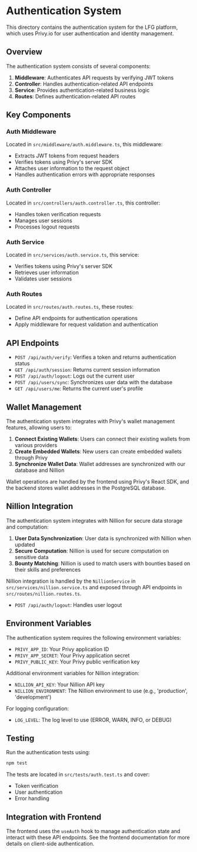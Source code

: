 # Authentication System

This directory contains the authentication system for the LFG platform, which uses Privy.io for user authentication and identity management.

## Overview

The authentication system consists of several components:

1. **Middleware**: Authenticates API requests by verifying JWT tokens
2. **Controller**: Handles authentication-related API endpoints
3. **Service**: Provides authentication-related business logic
4. **Routes**: Defines authentication-related API routes

## Key Components

### Auth Middleware

Located in `src/middleware/auth.middleware.ts`, this middleware:

- Extracts JWT tokens from request headers
- Verifies tokens using Privy's server SDK
- Attaches user information to the request object
- Handles authentication errors with appropriate responses

### Auth Controller

Located in `src/controllers/auth.controller.ts`, this controller:

- Handles token verification requests
- Manages user sessions
- Processes logout requests

### Auth Service

Located in `src/services/auth.service.ts`, this service:

- Verifies tokens using Privy's server SDK
- Retrieves user information
- Validates user sessions

### Auth Routes

Located in `src/routes/auth.routes.ts`, these routes:

- Define API endpoints for authentication operations
- Apply middleware for request validation and authentication

## API Endpoints

- `POST /api/auth/verify`: Verifies a token and returns authentication status
- `GET /api/auth/session`: Returns current session information
- `POST /api/auth/logout`: Logs out the current user
- `POST /api/users/sync`: Synchronizes user data with the database
- `GET /api/users/me`: Returns the current user's profile

## Wallet Management

The authentication system integrates with Privy's wallet management features, allowing users to:

1. **Connect Existing Wallets**: Users can connect their existing wallets from various providers
2. **Create Embedded Wallets**: New users can create embedded wallets through Privy
3. **Synchronize Wallet Data**: Wallet addresses are synchronized with our database and Nillion

Wallet operations are handled by the frontend using Privy's React SDK, and the backend stores wallet addresses in the PostgreSQL database.

## Nillion Integration

The authentication system integrates with Nillion for secure data storage and computation:

1. **User Data Synchronization**: User data is synchronized with Nillion when updated
2. **Secure Computation**: Nillion is used for secure computation on sensitive data
3. **Bounty Matching**: Nillion is used to match users with bounties based on their skills and preferences

Nillion integration is handled by the `NillionService` in `src/services/nillion.service.ts` and exposed through API endpoints in `src/routes/nillion.routes.ts`.
- `POST /api/auth/logout`: Handles user logout

## Environment Variables

The authentication system requires the following environment variables:

- `PRIVY_APP_ID`: Your Privy application ID
- `PRIVY_APP_SECRET`: Your Privy application secret
- `PRIVY_PUBLIC_KEY`: Your Privy public verification key

Additional environment variables for Nillion integration:

- `NILLION_API_KEY`: Your Nillion API key
- `NILLION_ENVIRONMENT`: The Nillion environment to use (e.g., 'production', 'development')

For logging configuration:

- `LOG_LEVEL`: The log level to use (ERROR, WARN, INFO, or DEBUG)

## Testing

Run the authentication tests using:

```bash
npm test
```

The tests are located in `src/tests/auth.test.ts` and cover:

- Token verification
- User authentication
- Error handling

## Integration with Frontend

The frontend uses the `useAuth` hook to manage authentication state and interact with these API endpoints. See the frontend documentation for more details on client-side authentication.
